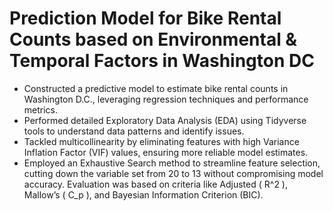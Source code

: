 # Prediction Model for Bike Rental Counts based on Environmental & Temporal Factors in Washington DC
- Constructed a predictive model to estimate bike rental counts in Washington D.C., leveraging regression techniques and performance metrics.
- Performed detailed Exploratory Data Analysis (EDA) using Tidyverse tools to understand data patterns and identify issues.
- Tackled multicollinearity by eliminating features with high Variance Inflation Factor (VIF) values, ensuring more reliable model estimates.
- Employed an Exhaustive Search method to streamline feature selection, cutting down the variable set from 20 to 13 without compromising model accuracy. Evaluation was based on criteria like Adjusted \( R^2 \), Mallow’s \( C_p \), and Bayesian Information Criterion (BIC).
